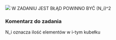 ![](https://user-images.githubusercontent.com/11476062/61909497-9e441b80-af32-11e9-869d-c69bb41517a0.jpg)
W ZADANIU JEST BŁĄD POWINNO BYĆ (N_i)^2
### Komentarz do zadania
N_i oznacza ilość elementów w i-tym kubełku

